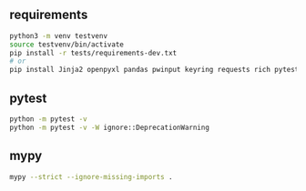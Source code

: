 
## requirements

```bash
python3 -m venv testvenv
source testvenv/bin/activate
pip install -r tests/requirements-dev.txt
# or
pip install Jinja2 openpyxl pandas pwinput keyring requests rich pytest mypy pylint pytest_httpserver
```

## pytest

```bash
python -m pytest -v
python -m pytest -v -W ignore::DeprecationWarning
```

## mypy

```bash
mypy --strict --ignore-missing-imports .
```
